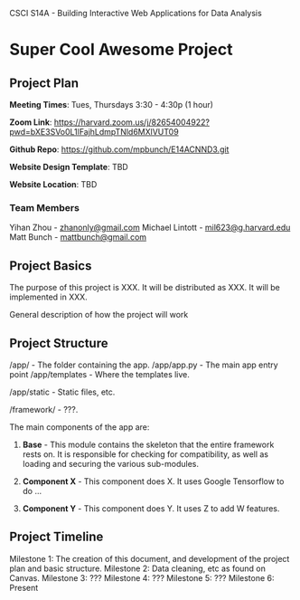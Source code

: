 CSCI S14A - Building Interactive Web Applications for Data Analysis

# Super Cool Awesome Project

## Project Plan

**Meeting Times**: Tues, Thursdays 3:30 - 4:30p (1 hour)

**Zoom Link**: https://harvard.zoom.us/j/82654004922?pwd=bXE3SVo0L1lFajhLdmpTNld6MXlVUT09

**Github Repo**: https://github.com/mpbunch/E14ACNND3.git

**Website Design Template**: TBD

**Website Location**: TBD

### Team Members

Yihan Zhou - zhanonly@gmail.com
Michael Lintott - mil623@g.harvard.edu
Matt Bunch - mattbunch@gmail.com

## Project Basics

The purpose of this project is XXX. It will be distributed as XXX. It will be implemented in XXX.

General description of how the project will work

## Project Structure

/app/				- The folder containing the app.
/app/app.py			- The main app entry point
/app/templates		- Where the templates live.

/app/static			- Static files, etc.

/framework/			- ???.

The main components of the app are:

1. **Base** - This module contains the skeleton that the entire framework rests on. It is responsible
for checking for compatibility, as well as loading and securing the various sub-modules.

2. **Component X** - This component does X. It uses Google Tensorflow to do ...

3. **Component Y** - This component does Y. It uses Z to add W features.

## Project Timeline

Milestone 1: The creation of this document, and development of the project plan and basic structure.
Milestone 2: Data cleaning, etc as found on Canvas.
Milestone 3: ???
Milestone 4: ???
Milestone 5: ???
Milestone 6: Present
